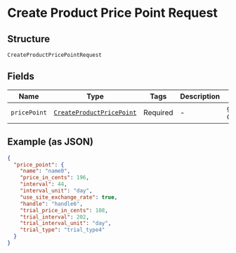 
# Create Product Price Point Request

## Structure

`CreateProductPricePointRequest`

## Fields

| Name | Type | Tags | Description | Getter | Setter |
|  --- | --- | --- | --- | --- | --- |
| `pricePoint` | [`CreateProductPricePoint`](../../doc/models/create-product-price-point.md) | Required | - | getPricePoint(): CreateProductPricePoint | setPricePoint(CreateProductPricePoint pricePoint): void |

## Example (as JSON)

```json
{
  "price_point": {
    "name": "name0",
    "price_in_cents": 196,
    "interval": 44,
    "interval_unit": "day",
    "use_site_exchange_rate": true,
    "handle": "handle6",
    "trial_price_in_cents": 108,
    "trial_interval": 202,
    "trial_interval_unit": "day",
    "trial_type": "trial_type4"
  }
}
```

